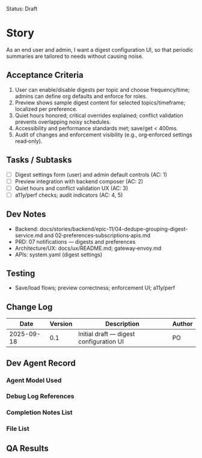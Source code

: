 Status: Draft

# Story
As an end user and admin,
I want a digest configuration UI,
so that periodic summaries are tailored to needs without causing noise.

## Acceptance Criteria
1. User can enable/disable digests per topic and choose frequency/time; admins can define org defaults and enforce for roles.
2. Preview shows sample digest content for selected topics/timeframe; localized per preference.
3. Quiet hours honored; critical overrides explained; conflict validation prevents overlapping noisy schedules.
4. Accessibility and performance standards met; save/get < 400ms.
5. Audit of changes and enforcement visibility (e.g., org‑enforced settings read‑only).

## Tasks / Subtasks
- [ ] Digest settings form (user) and admin default controls (AC: 1)
- [ ] Preview integration with backend composer (AC: 2)
- [ ] Quiet hours and conflict validation UX (AC: 3)
- [ ] a11y/perf checks; audit indicators (AC: 4, 5)

## Dev Notes
- Backend: docs/stories/backend/epic-11/04-dedupe-grouping-digest-service.md and 02‑preferences‑subscriptions‑apis.md
- PRD: 07 notifications — digests and preferences
- Architecture/UX: docs/ux/README.md; gateway‑envoy.md
- APIs: system.yaml (digest settings)

## Testing
- Save/load flows; preview correctness; enforcement UI; a11y/perf

## Change Log
| Date       | Version | Description                                  | Author |
|------------|---------|----------------------------------------------|--------|
| 2025-09-18 | 0.1     | Initial draft — digest configuration UI      | PO     |

## Dev Agent Record

### Agent Model Used
<record at implementation time>

### Debug Log References
<links at implementation time>

### Completion Notes List
<notes at implementation time>

### File List
<files at implementation time>

## QA Results
<QA to fill>

